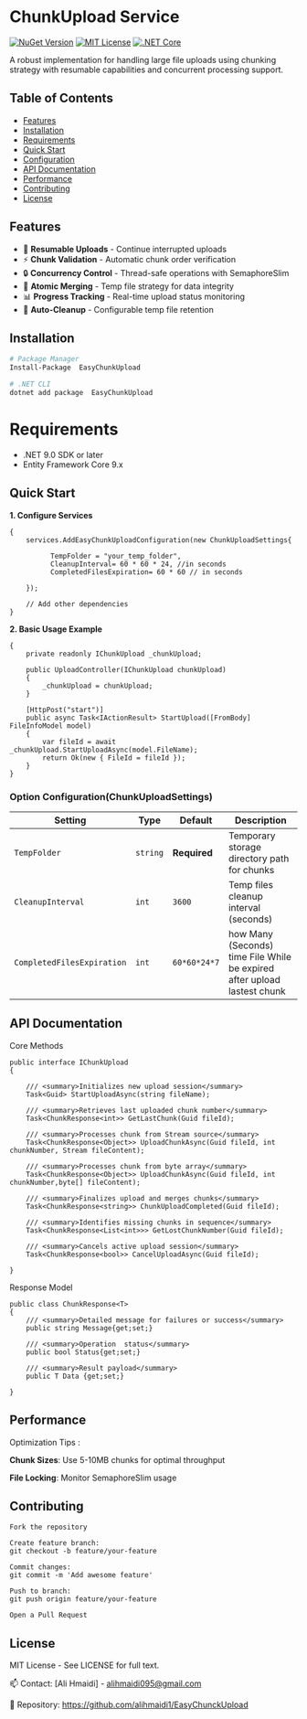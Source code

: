 # ChunkUpload Service

[![NuGet Version](https://img.shields.io/nuget/v/ChunkUploadService.svg?style=flat-square)](https://www.nuget.org/packages/EasyChunkUpload/)
[![MIT License](https://img.shields.io/badge/license-MIT-blue.svg?style=flat-square)](LICENSE)
[![.NET Core](https://img.shields.io/badge/.NET-9.0%2B-blue.svg?style=flat-square)](https://dotnet.microsoft.com/)

A robust implementation for handling large file uploads using chunking strategy with resumable capabilities and concurrent processing support.

## Table of Contents
- [Features](#features)
- [Installation](#installation)
- [Requirements](#requirements)
- [Quick Start](#quick-start)
- [Configuration](#configuration)
- [API Documentation](#api-documentation)
- [Performance](#performance)
- [Contributing](#contributing)
- [License](#license)

## Features <a name="features"></a>
- 🚀 **Resumable Uploads** - Continue interrupted uploads
- ⚡ **Chunk Validation** - Automatic chunk order verification
- 🔒 **Concurrency Control** - Thread-safe operations with SemaphoreSlim
- 📁 **Atomic Merging** - Temp file strategy for data integrity
- 📊 **Progress Tracking** - Real-time upload status monitoring
- 🧹 **Auto-Cleanup** - Configurable temp file retention


## Installation <a name="installation"></a>
```bash
# Package Manager
Install-Package  EasyChunkUpload 

# .NET CLI
dotnet add package  EasyChunkUpload 
```
# Requirements <a name="requirements"></a>
- .NET 9.0 SDK or later
- Entity Framework Core 9.x

## Quick Start <a name="quick-start"></a>
 **1. Configure Services**
```public void ConfigureServices(IServiceCollection services)
{
    services.AddEasyChunkUploadConfiguration(new ChunkUploadSettings{

          TempFolder = "your_temp_folder",
          CleanupInterval= 60 * 60 * 24, //in seconds
          CompletedFilesExpiration= 60 * 60 // in seconds
  
    });
    
    // Add other dependencies
}
```
 **2. Basic Usage Example**
```public class UploadController : ControllerBase
{
    private readonly IChunkUpload _chunkUpload;

    public UploadController(IChunkUpload chunkUpload)
    {
        _chunkUpload = chunkUpload;
    }

    [HttpPost("start")]
    public async Task<IActionResult> StartUpload([FromBody] FileInfoModel model)
    {
        var fileId = await _chunkUpload.StartUploadAsync(model.FileName);
        return Ok(new { FileId = fileId });
    }
}
```
### Option Configuration(ChunkUploadSettings) <a name="configuration"></a>
| Setting | Type | Default | Description |
|---------|------|---------|-------------|
| `TempFolder` | `string` | **Required** | Temporary storage directory path for chunks |
| `CleanupInterval` | `int` | `3600` | Temp files cleanup interval (seconds) |
| `CompletedFilesExpiration` | `int` | `60*60*24*7` | how Many (Seconds) time File While be expired after upload lastest chunk  |


## API Documentation <a name="api-documentation"></a>
Core Methods
```
public interface IChunkUpload
{

    /// <summary>Initializes new upload session</summary>
    Task<Guid> StartUploadAsync(string fileName);

    /// <summary>Retrieves last uploaded chunk number</summary>
    Task<ChunkResponse<int>> GetLastChunk(Guid fileId);

    /// <summary>Processes chunk from Stream source</summary>
    Task<ChunkResponse<Object>> UploadChunkAsync(Guid fileId, int chunkNumber, Stream fileContent);

    /// <summary>Processes chunk from byte array</summary>
    Task<ChunkResponse<Object>> UploadChunkAsync(Guid fileId, int chunkNumber,byte[] fileContent);

    /// <summary>Finalizes upload and merges chunks</summary>
    Task<ChunkResponse<string>> ChunkUploadCompleted(Guid fileId);

    /// <summary>Identifies missing chunks in sequence</summary>
    Task<ChunkResponse<List<int>>> GetLostChunkNumber(Guid fileId);

    /// <summary>Cancels active upload session</summary>
    Task<ChunkResponse<bool>> CancelUploadAsync(Guid fileId);

}
```
Response Model
```
public class ChunkResponse<T>
{
    /// <summary>Detailed message for failures or success</summary>
    public string Message{get;set;}

    /// <summary>Operation  status</summary>
    public bool Status{get;set;}

    /// <summary>Result payload</summary>
    public T Data {get;set;}
    
}
```
## Performance <a name="performance"></a>
Optimization Tips :

 **Chunk Sizes**: Use 5-10MB chunks for optimal throughput
 
 **File Locking**: Monitor SemaphoreSlim usage



 ## Contributing <a name="contributing"></a>
    Fork the repository

    Create feature branch:
    git checkout -b feature/your-feature

    Commit changes:
    git commit -m 'Add awesome feature'

    Push to branch:
    git push origin feature/your-feature

    Open a Pull Request
    
 ## License <a name="license"></a>

MIT License - See LICENSE for full text.

📫 Contact: [Ali Hmaidi] - alihmaidi095@gmail.com

🔗 Repository: https://github.com/alihmaidi1/EasyChunckUpload

